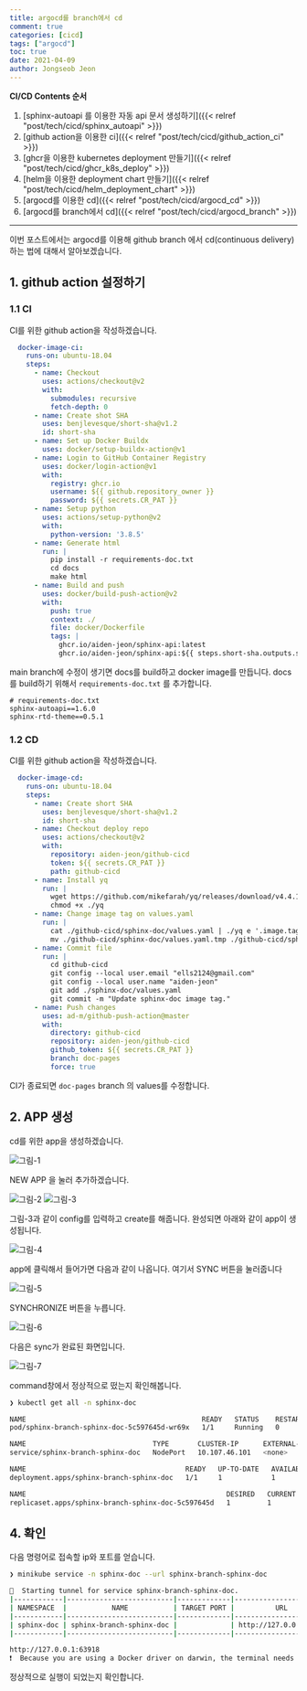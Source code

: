 ```yaml
---
title: argocd를 branch에서 cd
comment: true
categories: [cicd]
tags: ["argocd"]
toc: true
date: 2021-04-09
author: Jongseob Jeon
---
```


**CI/CD Contents 순서**
1. [sphinx-autoapi 를 이용한 자동 api 문서 생성하기]({{< relref "post/tech/cicd/sphinx_autoapi" >}})
2. [github action을 이용한 ci]({{< relref "post/tech/cicd/github_action_ci" >}})
3. [ghcr을 이용한 kubernetes deployment 만들기]({{< relref "post/tech/cicd/ghcr_k8s_deploy" >}})
4. [helm을 이용한 deployment chart 만들기]({{< relref "post/tech/cicd/helm_deployment_chart" >}})
5. [argocd를 이용한 cd]({{< relref "post/tech/cicd/argocd_cd" >}})
6. [argocd를 branch에서 cd]({{< relref "post/tech/cicd/argocd_branch" >}})

---



이번 포스트에서는 argocd를 이용해 github branch 에서 cd(continuous delivery) 하는 법에 대해서 알아보겠습니다.

## 1. github action 설정하기
### 1.1 CI
CI를 위한 github action을 작성하겠습니다.

```yaml
  docker-image-ci:
    runs-on: ubuntu-18.04
    steps:
      - name: Checkout
        uses: actions/checkout@v2
        with:
          submodules: recursive
          fetch-depth: 0
      - name: Create shot SHA
        uses: benjlevesque/short-sha@v1.2
        id: short-sha
      - name: Set up Docker Buildx
        uses: docker/setup-buildx-action@v1
      - name: Login to GitHub Container Registry
        uses: docker/login-action@v1
        with:
          registry: ghcr.io
          username: ${{ github.repository_owner }}
          password: ${{ secrets.CR_PAT }}
      - name: Setup python
        uses: actions/setup-python@v2
        with:
          python-version: '3.8.5'
      - name: Generate html
        run: |
          pip install -r requirements-doc.txt
          cd docs
          make html
      - name: Build and push
        uses: docker/build-push-action@v2
        with:
          push: true
          context: ./
          file: docker/Dockerfile
          tags: |
            ghcr.io/aiden-jeon/sphinx-api:latest
            ghcr.io/aiden-jeon/sphinx-api:${{ steps.short-sha.outputs.sha }}
```
main branch에 수정이 생기면 docs를 build하고 docker image를 만듭니다.
docs를 build하기 위해서 `requirements-doc.txt` 를 추가합니다.
```
# requirements-doc.txt
sphinx-autoapi==1.6.0
sphinx-rtd-theme==0.5.1
```

### 1.2 CD
CI를 위한 github action을 작성하겠습니다.

```yaml
  docker-image-cd:
    runs-on: ubuntu-18.04
    steps:
      - name: Create short SHA
        uses: benjlevesque/short-sha@v1.2
        id: short-sha
      - name: Checkout deploy repo
        uses: actions/checkout@v2
        with:
          repository: aiden-jeon/github-cicd
          token: ${{ secrets.CR_PAT }}
          path: github-cicd
      - name: Install yq
        run: |
          wget https://github.com/mikefarah/yq/releases/download/v4.4.1/yq_linux_amd64 -O ./yq
          chmod +x ./yq
      - name: Change image tag on values.yaml
        run: |
          cat ./github-cicd/sphinx-doc/values.yaml | ./yq e '.image.tag="${{ steps.short-sha.outputs.sha }}"' - | tee ./github-cicd/sphinx-doc/values.yaml.tmp
          mv ./github-cicd/sphinx-doc/values.yaml.tmp ./github-cicd/sphinx-doc/values.yaml
      - name: Commit file
        run: |
          cd github-cicd
          git config --local user.email "ells2124@gmail.com"
          git config --local user.name "aiden-jeon"
          git add ./sphinx-doc/values.yaml
          git commit -m "Update sphinx-doc image tag."
      - name: Push changes
        uses: ad-m/github-push-action@master
        with:
          directory: github-cicd
          repository: aiden-jeon/github-cicd
          github_token: ${{ secrets.CR_PAT }}
          branch: doc-pages
          force: true
```
CI가 종료되면 `doc-pages` branch 의 values를 수정합니다.


## 2. APP 생성
cd를 위한 app을 생성하겠습니다.

![그림-1](/imgs/github/cicd-15.png)

NEW APP 을 눌러 추가하겠습니다.

![그림-2](/imgs/github/cicd-16.png)
![그림-3](/imgs/github/cicd-17.png)

그림-3과 같이 config를 입력하고 create를 해줍니다. 완성되면 아래와 같이 app이 생성됩니다.

![그림-4](/imgs/github/cicd-18.png)

app에 클릭해서 들어가면 다음과 같이 나옵니다. 여기서 SYNC 버튼을 눌러줍니다

![그림-5](/imgs/github/cicd-19.png)

SYNCHRONIZE 버튼을 누릅니다.

![그림-6](/imgs/github/cicd-20.png)

다음은 sync가 완료된 화면입니다.

![그림-7](/imgs/github/cicd-21.png)

command창에서 정상적으로 떴는지 확인해봅니다.
```bash
❯ kubectl get all -n sphinx-doc

NAME                                           READY   STATUS    RESTARTS   AGE
pod/sphinx-branch-sphinx-doc-5c597645d-wr69x   1/1     Running   0          35s

NAME                               TYPE       CLUSTER-IP      EXTERNAL-IP   PORT(S)        AGE
service/sphinx-branch-sphinx-doc   NodePort   10.107.46.101   <none>        80:30903/TCP   36s

NAME                                       READY   UP-TO-DATE   AVAILABLE   AGE
deployment.apps/sphinx-branch-sphinx-doc   1/1     1            1           35s

NAME                                                 DESIRED   CURRENT   READY   AGE
replicaset.apps/sphinx-branch-sphinx-doc-5c597645d   1         1         1       35s
```


## 4. 확인
다음 명령어로 접속할 ip와 포트를 얻습니다.
```bash
❯ minikube service -n sphinx-doc --url sphinx-branch-sphinx-doc

🏃  Starting tunnel for service sphinx-branch-sphinx-doc.
|------------|--------------------------|-------------|------------------------|
| NAMESPACE  |           NAME           | TARGET PORT |          URL           |
|------------|--------------------------|-------------|------------------------|
| sphinx-doc | sphinx-branch-sphinx-doc |             | http://127.0.0.1:63918 |
|------------|--------------------------|-------------|------------------------|

http://127.0.0.1:63918
❗  Because you are using a Docker driver on darwin, the terminal needs to be open to run it.
```

정상적으로 실행이 되었는지 확인합니다.
